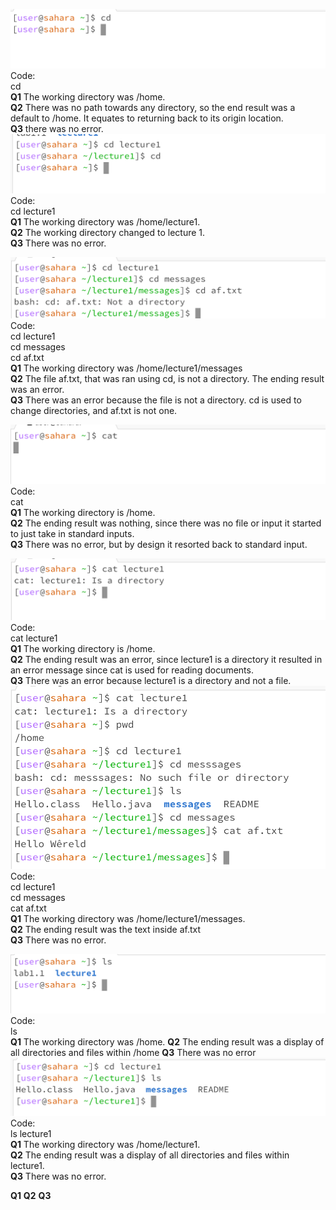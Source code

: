 ![Image](CD-No-Arg.png)
Code:  
cd  
**Q1** The working directory was /home.  
**Q2** There was no path towards any directory, so the end result was a default to /home. It equates to returning back to its origin location.  
**Q3** there was no error.  
![Image](CD-Direc.png)
Code:  
cd lecture1  
**Q1** The working directory was /home/lecture1.  
**Q2** The working directory changed to lecture 1.  
**Q3** There was no error.  
  
![Image](CD-File.png)
Code:  
cd lecture1  
cd messages  
cd af.txt  
**Q1** The working directory was /home/lecture1/messages  
**Q2** The file af.txt, that was ran using cd, is not a directory. The ending result was an error.  
**Q3** There was an error because the file is not a directory. cd is used to change directories, and af.txt is not one.  


![Image](Cat-no-Arg.png)
Code:  
cat  
**Q1** The working directory is /home.  
**Q2** The ending result was nothing, since there was no file or input it started to just take in standard inputs.  
**Q3** There was no error, but by design it resorted back to standard input.  

![Image](Cat-Direct.png)
Code:  
cat lecture1  
**Q1** The working directory is /home.  
**Q2** The ending result was an error, since lecture1 is a directory it resulted in an error message since cat is used for reading documents.  
**Q3** There was an error because lecture1 is a directory and not a file.  
![Image](Cat-file.png)  
Code:  
cd lecture1  
cd messages  
cat af.txt  
**Q1** The working directory was /home/lecture1/messages.  
**Q2** The ending result was the text inside af.txt  
**Q3** There was no error.  

![Image](Ls-No-Arg.png)
Code:  
ls  
**Q1** The working directory was /home.
**Q2** The ending result was a display of all directories and files within /home
**Q3** There was no error
![Image](Ls-Direc.png)
Code:  
ls lecture1  
**Q1** The working directory was /home/lecture1.  
**Q2** The ending result was a display of all directories and files within lecture1.  
**Q3** There was no error.

**Q1**
**Q2**
**Q3**
